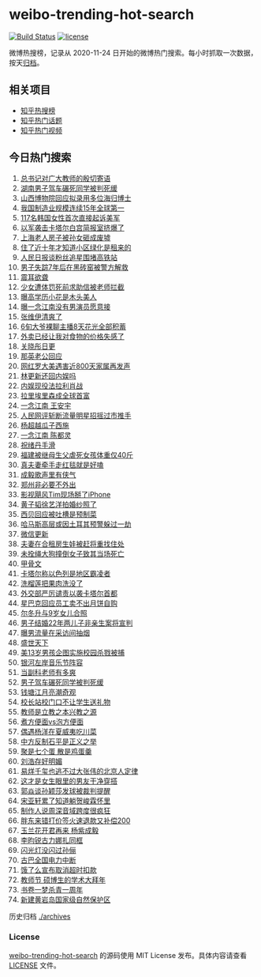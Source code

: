 # weibo-trending-hot-search

[![Build Status](https://github.com/justjavac/weibo-trending-hot-search/workflows/ci/badge.svg?branch=master)](https://github.com/justjavac/weibo-trending-hot-search/actions)
[![license](https://img.shields.io/github/license/justjavac/weibo-trending-hot-search)](https://github.com/justjavac/weibo-trending-hot-search/blob/master/LICENSE)

微博热搜榜，记录从 2020-11-24 日开始的微博热门搜索。每小时抓取一次数据，按天[归档](./archives)。

## 相关项目

- [知乎热搜榜](https://github.com/justjavac/zhihu-trending-top-search)
- [知乎热门话题](https://github.com/justjavac/zhihu-trending-hot-questions)
- [知乎热门视频](https://github.com/justjavac/zhihu-trending-hot-video)

## 今日热门搜索

<!-- BEGIN -->
<!-- 最后更新时间 Thu Sep 11 2025 07:16:07 GMT+0800 (China Standard Time) -->

1. [总书记对广大教师的殷切寄语](https://s.weibo.com//weibo?q=%23%E6%80%BB%E4%B9%A6%E8%AE%B0%E5%AF%B9%E5%B9%BF%E5%A4%A7%E6%95%99%E5%B8%88%E7%9A%84%E6%AE%B7%E5%88%87%E5%AF%84%E8%AF%AD%23&Refer=new_time)
1. [湖南男子驾车碾死同学被判死缓](https://s.weibo.com//weibo?q=%23%E6%B9%96%E5%8D%97%E7%94%B7%E5%AD%90%E9%A9%BE%E8%BD%A6%E7%A2%BE%E6%AD%BB%E5%90%8C%E5%AD%A6%E8%A2%AB%E5%88%A4%E6%AD%BB%E7%BC%93%23&t=31&band_rank=41&Refer=top)
1. [山西博物院回应拟录用多位海归博士](https://s.weibo.com//weibo?q=%23%E5%B1%B1%E8%A5%BF%E5%8D%9A%E7%89%A9%E9%99%A2%E5%9B%9E%E5%BA%94%E6%8B%9F%E5%BD%95%E7%94%A8%E5%A4%9A%E4%BD%8D%E6%B5%B7%E5%BD%92%E5%8D%9A%E5%A3%AB%23&t=31&band_rank=34&Refer=top)
1. [我国制造业规模连续15年全球第一](https://s.weibo.com//weibo?q=%23%E6%88%91%E5%9B%BD%E5%88%B6%E9%80%A0%E4%B8%9A%E8%A7%84%E6%A8%A1%E8%BF%9E%E7%BB%AD15%E5%B9%B4%E5%85%A8%E7%90%83%E7%AC%AC%E4%B8%80%23&t=31&band_rank=3&Refer=top)
1. [117名韩国女性首次直接起诉美军](https://s.weibo.com//weibo?q=%23117%E5%90%8D%E9%9F%A9%E5%9B%BD%E5%A5%B3%E6%80%A7%E9%A6%96%E6%AC%A1%E7%9B%B4%E6%8E%A5%E8%B5%B7%E8%AF%89%E7%BE%8E%E5%86%9B%23&t=31&band_rank=32&Refer=top)
1. [以军袭击卡塔尔白宫简报室挤爆了](https://s.weibo.com//weibo?q=%23%E4%BB%A5%E5%86%9B%E8%A2%AD%E5%87%BB%E5%8D%A1%E5%A1%94%E5%B0%94%E7%99%BD%E5%AE%AB%E7%AE%80%E6%8A%A5%E5%AE%A4%E6%8C%A4%E7%88%86%E4%BA%86%23&t=31&band_rank=38&Refer=top)
1. [上海老人房子被孙女砸成废墟](https://s.weibo.com//weibo?q=%E4%B8%8A%E6%B5%B7%E8%80%81%E4%BA%BA%E6%88%BF%E5%AD%90%E8%A2%AB%E5%AD%99%E5%A5%B3%E7%A0%B8%E6%88%90%E5%BA%9F%E5%A2%9F&t=31&band_rank=6&Refer=top)
1. [住了近十年才知道小区绿化是租来的](https://s.weibo.com//weibo?q=%23%E4%BD%8F%E4%BA%86%E8%BF%91%E5%8D%81%E5%B9%B4%E6%89%8D%E7%9F%A5%E9%81%93%E5%B0%8F%E5%8C%BA%E7%BB%BF%E5%8C%96%E6%98%AF%E7%A7%9F%E6%9D%A5%E7%9A%84%23&t=31&band_rank=38&Refer=top)
1. [人民日报谈粉丝追星围堵高铁站](https://s.weibo.com//weibo?q=%23%E4%BA%BA%E6%B0%91%E6%97%A5%E6%8A%A5%E8%B0%88%E7%B2%89%E4%B8%9D%E8%BF%BD%E6%98%9F%E5%9B%B4%E5%A0%B5%E9%AB%98%E9%93%81%E7%AB%99%23&t=31&band_rank=2&Refer=top)
1. [男子失踪7年后在黑砖窑被警方解救](https://s.weibo.com//weibo?q=%23%E7%94%B7%E5%AD%90%E5%A4%B1%E8%B8%AA7%E5%B9%B4%E5%90%8E%E5%9C%A8%E9%BB%91%E7%A0%96%E7%AA%91%E8%A2%AB%E8%AD%A6%E6%96%B9%E8%A7%A3%E6%95%91%23&t=31&band_rank=38&Refer=top)
1. [震耳欲聋](https://s.weibo.com//weibo?q=%E9%9C%87%E8%80%B3%E6%AC%B2%E8%81%8B&t=31&band_rank=5&Refer=top)
1. [少女遭体罚死前求助信被老师拦截](https://s.weibo.com//weibo?q=%23%E5%B0%91%E5%A5%B3%E9%81%AD%E4%BD%93%E7%BD%9A%E6%AD%BB%E5%89%8D%E6%B1%82%E5%8A%A9%E4%BF%A1%E8%A2%AB%E8%80%81%E5%B8%88%E6%8B%A6%E6%88%AA%23&t=31&band_rank=12&Refer=top)
1. [曝高学历小花是木头美人](https://s.weibo.com//weibo?q=%23%E6%9B%9D%E9%AB%98%E5%AD%A6%E5%8E%86%E5%B0%8F%E8%8A%B1%E6%98%AF%E6%9C%A8%E5%A4%B4%E7%BE%8E%E4%BA%BA%23&t=31&band_rank=16&Refer=top)
1. [曝一念江南没有男演员愿意接](https://s.weibo.com//weibo?q=%23%E6%9B%9D%E4%B8%80%E5%BF%B5%E6%B1%9F%E5%8D%97%E6%B2%A1%E6%9C%89%E7%94%B7%E6%BC%94%E5%91%98%E6%84%BF%E6%84%8F%E6%8E%A5%23&t=31&band_rank=11&Refer=top)
1. [张维伊清爽了](https://s.weibo.com//weibo?q=%23%E5%BC%A0%E7%BB%B4%E4%BC%8A%E6%B8%85%E7%88%BD%E4%BA%86%23&t=31&band_rank=17&Refer=top)
1. [6旬大爷裸聊主播8天花光全部积蓄](https://s.weibo.com//weibo?q=%236%E6%97%AC%E5%A4%A7%E7%88%B7%E8%A3%B8%E8%81%8A%E4%B8%BB%E6%92%AD8%E5%A4%A9%E8%8A%B1%E5%85%89%E5%85%A8%E9%83%A8%E7%A7%AF%E8%93%84%23&t=31&band_rank=19&Refer=top)
1. [外卖已经让我对食物的价格失感了](https://s.weibo.com//weibo?q=%23%E5%A4%96%E5%8D%96%E5%B7%B2%E7%BB%8F%E8%AE%A9%E6%88%91%E5%AF%B9%E9%A3%9F%E7%89%A9%E7%9A%84%E4%BB%B7%E6%A0%BC%E5%A4%B1%E6%84%9F%E4%BA%86%23&t=31&band_rank=33&Refer=top)
1. [关晓彤日更](https://s.weibo.com//weibo?q=%23%E5%85%B3%E6%99%93%E5%BD%A4%E6%97%A5%E6%9B%B4%23&t=31&band_rank=21&Refer=top)
1. [那英老公回应](https://s.weibo.com//weibo?q=%23%E9%82%A3%E8%8B%B1%E8%80%81%E5%85%AC%E5%9B%9E%E5%BA%94%23&t=31&band_rank=18&Refer=top)
1. [网红罗大美遇害近800天家属再发声](https://s.weibo.com//weibo?q=%23%E7%BD%91%E7%BA%A2%E7%BD%97%E5%A4%A7%E7%BE%8E%E9%81%87%E5%AE%B3%E8%BF%91800%E5%A4%A9%E5%AE%B6%E5%B1%9E%E5%86%8D%E5%8F%91%E5%A3%B0%23&t=31&band_rank=48&Refer=top)
1. [林更新还回内娱吗](https://s.weibo.com//weibo?q=%E6%9E%97%E6%9B%B4%E6%96%B0%E8%BF%98%E5%9B%9E%E5%86%85%E5%A8%B1%E5%90%97&t=31&band_rank=22&Refer=top)
1. [内娱现役法拉利肖战](https://s.weibo.com//weibo?q=%E5%86%85%E5%A8%B1%E7%8E%B0%E5%BD%B9%E6%B3%95%E6%8B%89%E5%88%A9%E8%82%96%E6%88%98&t=31&band_rank=31&Refer=top)
1. [拉里埃里森成全球首富](https://s.weibo.com//weibo?q=%23%E6%8B%89%E9%87%8C%E5%9F%83%E9%87%8C%E6%A3%AE%E6%88%90%E5%85%A8%E7%90%83%E9%A6%96%E5%AF%8C%23&t=31&band_rank=4&Refer=top)
1. [一念江南 王安宇](https://s.weibo.com//weibo?q=%E4%B8%80%E5%BF%B5%E6%B1%9F%E5%8D%97%20%E7%8E%8B%E5%AE%89%E5%AE%87&t=31&band_rank=17&Refer=top)
1. [人民网评斩断流量明星招摇过市推手](https://s.weibo.com//weibo?q=%23%E4%BA%BA%E6%B0%91%E7%BD%91%E8%AF%84%E6%96%A9%E6%96%AD%E6%B5%81%E9%87%8F%E6%98%8E%E6%98%9F%E6%8B%9B%E6%91%87%E8%BF%87%E5%B8%82%E6%8E%A8%E6%89%8B%23&t=31&band_rank=24&Refer=top)
1. [杨超越瓜子西施](https://s.weibo.com//weibo?q=%E6%9D%A8%E8%B6%85%E8%B6%8A%E7%93%9C%E5%AD%90%E8%A5%BF%E6%96%BD&t=31&band_rank=10&Refer=top)
1. [一念江南 陈都灵](https://s.weibo.com//weibo?q=%E4%B8%80%E5%BF%B5%E6%B1%9F%E5%8D%97%20%E9%99%88%E9%83%BD%E7%81%B5&t=31&band_rank=13&Refer=top)
1. [祝绪丹手滑](https://s.weibo.com//weibo?q=%23%E7%A5%9D%E7%BB%AA%E4%B8%B9%E6%89%8B%E6%BB%91%23&t=31&band_rank=14&Refer=top)
1. [福建被继母生父虐死女孩体重仅40斤](https://s.weibo.com//weibo?q=%23%E7%A6%8F%E5%BB%BA%E8%A2%AB%E7%BB%A7%E6%AF%8D%E7%94%9F%E7%88%B6%E8%99%90%E6%AD%BB%E5%A5%B3%E5%AD%A9%E4%BD%93%E9%87%8D%E4%BB%8540%E6%96%A4%23&t=31&band_rank=35&Refer=top)
1. [真夫妻牵手走红毯就是好嗑](https://s.weibo.com//weibo?q=%E7%9C%9F%E5%A4%AB%E5%A6%BB%E7%89%B5%E6%89%8B%E8%B5%B0%E7%BA%A2%E6%AF%AF%E5%B0%B1%E6%98%AF%E5%A5%BD%E5%97%91&t=31&band_rank=50&Refer=top)
1. [成毅歌声里有侠气](https://s.weibo.com//weibo?q=%23%E6%88%90%E6%AF%85%E6%AD%8C%E5%A3%B0%E9%87%8C%E6%9C%89%E4%BE%A0%E6%B0%94%23&t=31&band_rank=50&Refer=top)
1. [郑州非必要不外出](https://s.weibo.com//weibo?q=%23%E9%83%91%E5%B7%9E%E9%9D%9E%E5%BF%85%E8%A6%81%E4%B8%8D%E5%A4%96%E5%87%BA%23&t=31&band_rank=45&Refer=top)
1. [影视飓风Tim现场掰了iPhone](https://s.weibo.com//weibo?q=%E5%BD%B1%E8%A7%86%E9%A3%93%E9%A3%8ETim%E7%8E%B0%E5%9C%BA%E6%8E%B0%E4%BA%86iPhone&t=31&band_rank=7&Refer=top)
1. [黄子韬徐艺洋拍婚纱照了](https://s.weibo.com//weibo?q=%23%E9%BB%84%E5%AD%90%E9%9F%AC%E5%BE%90%E8%89%BA%E6%B4%8B%E6%8B%8D%E5%A9%9A%E7%BA%B1%E7%85%A7%E4%BA%86%23&t=31&band_rank=15&Refer=top)
1. [西贝回应被吐槽是预制菜](https://s.weibo.com//weibo?q=%23%E8%A5%BF%E8%B4%9D%E5%9B%9E%E5%BA%94%E8%A2%AB%E5%90%90%E6%A7%BD%E6%98%AF%E9%A2%84%E5%88%B6%E8%8F%9C%23&t=31&band_rank=9&Refer=top)
1. [哈马斯高层或因土耳其预警躲过一劫](https://s.weibo.com//weibo?q=%23%E5%93%88%E9%A9%AC%E6%96%AF%E9%AB%98%E5%B1%82%E6%88%96%E5%9B%A0%E5%9C%9F%E8%80%B3%E5%85%B6%E9%A2%84%E8%AD%A6%E8%BA%B2%E8%BF%87%E4%B8%80%E5%8A%AB%23&t=31&band_rank=37&Refer=top)
1. [微信更新](https://s.weibo.com//weibo?q=%E5%BE%AE%E4%BF%A1%E6%9B%B4%E6%96%B0&t=31&band_rank=1&Refer=top)
1. [夫妻在合租房生娃被赶将重找住处](https://s.weibo.com//weibo?q=%23%E5%A4%AB%E5%A6%BB%E5%9C%A8%E5%90%88%E7%A7%9F%E6%88%BF%E7%94%9F%E5%A8%83%E8%A2%AB%E8%B5%B6%E5%B0%86%E9%87%8D%E6%89%BE%E4%BD%8F%E5%A4%84%23&t=31&band_rank=44&Refer=top)
1. [未拴绳大狗撞倒女子致其当场死亡](https://s.weibo.com//weibo?q=%23%E6%9C%AA%E6%8B%B4%E7%BB%B3%E5%A4%A7%E7%8B%97%E6%92%9E%E5%80%92%E5%A5%B3%E5%AD%90%E8%87%B4%E5%85%B6%E5%BD%93%E5%9C%BA%E6%AD%BB%E4%BA%A1%23&t=31&band_rank=37&Refer=top)
1. [甲骨文](https://s.weibo.com//weibo?q=%E7%94%B2%E9%AA%A8%E6%96%87&t=31&band_rank=25&Refer=top)
1. [卡塔尔称以色列是地区霸凌者](https://s.weibo.com//weibo?q=%E5%8D%A1%E5%A1%94%E5%B0%94%E7%A7%B0%E4%BB%A5%E8%89%B2%E5%88%97%E6%98%AF%E5%9C%B0%E5%8C%BA%E9%9C%B8%E5%87%8C%E8%80%85&t=31&band_rank=33&Refer=top)
1. [洗榴莲把果肉洗没了](https://s.weibo.com//weibo?q=%E6%B4%97%E6%A6%B4%E8%8E%B2%E6%8A%8A%E6%9E%9C%E8%82%89%E6%B4%97%E6%B2%A1%E4%BA%86&t=31&band_rank=46&Refer=top)
1. [外交部严厉谴责以袭卡塔尔首都](https://s.weibo.com//weibo?q=%23%E5%A4%96%E4%BA%A4%E9%83%A8%E4%B8%A5%E5%8E%89%E8%B0%B4%E8%B4%A3%E4%BB%A5%E8%A2%AD%E5%8D%A1%E5%A1%94%E5%B0%94%E9%A6%96%E9%83%BD%23&t=31&band_rank=26&Refer=top)
1. [星巴克回应员工卖不出月饼自购](https://s.weibo.com//weibo?q=%23%E6%98%9F%E5%B7%B4%E5%85%8B%E5%9B%9E%E5%BA%94%E5%91%98%E5%B7%A5%E5%8D%96%E4%B8%8D%E5%87%BA%E6%9C%88%E9%A5%BC%E8%87%AA%E8%B4%AD%23&t=31&band_rank=36&Refer=top)
1. [尔冬升与9岁女儿合照](https://s.weibo.com//weibo?q=%23%E5%B0%94%E5%86%AC%E5%8D%87%E4%B8%8E9%E5%B2%81%E5%A5%B3%E5%84%BF%E5%90%88%E7%85%A7%23&t=31&band_rank=42&Refer=top)
1. [男子结婚22年两儿子非亲生案将宣判](https://s.weibo.com//weibo?q=%23%E7%94%B7%E5%AD%90%E7%BB%93%E5%A9%9A22%E5%B9%B4%E4%B8%A4%E5%84%BF%E5%AD%90%E9%9D%9E%E4%BA%B2%E7%94%9F%E6%A1%88%E5%B0%86%E5%AE%A3%E5%88%A4%23&t=31&band_rank=36&Refer=top)
1. [曝男流量在采访间抽烟](https://s.weibo.com//weibo?q=%23%E6%9B%9D%E7%94%B7%E6%B5%81%E9%87%8F%E5%9C%A8%E9%87%87%E8%AE%BF%E9%97%B4%E6%8A%BD%E7%83%9F%23&t=31&band_rank=43&Refer=top)
1. [盛世天下](https://s.weibo.com//weibo?q=%E7%9B%9B%E4%B8%96%E5%A4%A9%E4%B8%8B&t=31&band_rank=8&Refer=top)
1. [美13岁男孩企图实施校园杀戮被捕](https://s.weibo.com//weibo?q=%23%E7%BE%8E13%E5%B2%81%E7%94%B7%E5%AD%A9%E4%BC%81%E5%9B%BE%E5%AE%9E%E6%96%BD%E6%A0%A1%E5%9B%AD%E6%9D%80%E6%88%AE%E8%A2%AB%E6%8D%95%23&t=31&band_rank=27&Refer=top)
1. [银河左岸音乐节阵容](https://s.weibo.com//weibo?q=%E9%93%B6%E6%B2%B3%E5%B7%A6%E5%B2%B8%E9%9F%B3%E4%B9%90%E8%8A%82%E9%98%B5%E5%AE%B9&t=31&band_rank=27&Refer=top)
1. [当副科老师有多爽](https://s.weibo.com//weibo?q=%E5%BD%93%E5%89%AF%E7%A7%91%E8%80%81%E5%B8%88%E6%9C%89%E5%A4%9A%E7%88%BD&t=31&band_rank=50&Refer=top)
1. [男子驾车碾死同学被判死缓](https://s.weibo.com//weibo?q=%23%E7%94%B7%E5%AD%90%E9%A9%BE%E8%BD%A6%E7%A2%BE%E6%AD%BB%E5%90%8C%E5%AD%A6%E8%A2%AB%E5%88%A4%E6%AD%BB%E7%BC%93%23&t=31&band_rank=10&Refer=top)
1. [钱塘江月亮潮奇观](https://s.weibo.com//weibo?q=%23%E9%92%B1%E5%A1%98%E6%B1%9F%E6%9C%88%E4%BA%AE%E6%BD%AE%E5%A5%87%E8%A7%82%23&t=31&band_rank=44&Refer=top)
1. [校长站校门口不让学生送礼物](https://s.weibo.com//weibo?q=%23%E6%A0%A1%E9%95%BF%E7%AB%99%E6%A0%A1%E9%97%A8%E5%8F%A3%E4%B8%8D%E8%AE%A9%E5%AD%A6%E7%94%9F%E9%80%81%E7%A4%BC%E7%89%A9%23&t=31&band_rank=28&Refer=top)
1. [教师是立教之本兴教之源](https://s.weibo.com//weibo?q=%23%E6%95%99%E5%B8%88%E6%98%AF%E7%AB%8B%E6%95%99%E4%B9%8B%E6%9C%AC%E5%85%B4%E6%95%99%E4%B9%8B%E6%BA%90%23&Refer=new_time)
1. [煮方便面vs泡方便面](https://s.weibo.com//weibo?q=%E7%85%AE%E6%96%B9%E4%BE%BF%E9%9D%A2vs%E6%B3%A1%E6%96%B9%E4%BE%BF%E9%9D%A2&t=31&band_rank=32&Refer=top)
1. [偶遇杨洋在夏威夷吃川菜](https://s.weibo.com//weibo?q=%23%E5%81%B6%E9%81%87%E6%9D%A8%E6%B4%8B%E5%9C%A8%E5%A4%8F%E5%A8%81%E5%A4%B7%E5%90%83%E5%B7%9D%E8%8F%9C%23&t=31&band_rank=34&Refer=top)
1. [中方反制石平是正义之举](https://s.weibo.com//weibo?q=%23%E4%B8%AD%E6%96%B9%E5%8F%8D%E5%88%B6%E7%9F%B3%E5%B9%B3%E6%98%AF%E6%AD%A3%E4%B9%89%E4%B9%8B%E4%B8%BE%23&t=31&band_rank=10&Refer=top)
1. [聚是七个蛋 散是鸡蛋羹](https://s.weibo.com//weibo?q=%E8%81%9A%E6%98%AF%E4%B8%83%E4%B8%AA%E8%9B%8B%20%E6%95%A3%E6%98%AF%E9%B8%A1%E8%9B%8B%E7%BE%B9&t=31&band_rank=20&Refer=top)
1. [刘浩存好明媚](https://s.weibo.com//weibo?q=%23%E5%88%98%E6%B5%A9%E5%AD%98%E5%A5%BD%E6%98%8E%E5%AA%9A%23&t=31&band_rank=23&Refer=top)
1. [易烊千玺也逃不过大张伟的北京人定律](https://s.weibo.com//weibo?q=%E6%98%93%E7%83%8A%E5%8D%83%E7%8E%BA%E4%B9%9F%E9%80%83%E4%B8%8D%E8%BF%87%E5%A4%A7%E5%BC%A0%E4%BC%9F%E7%9A%84%E5%8C%97%E4%BA%AC%E4%BA%BA%E5%AE%9A%E5%BE%8B&t=31&band_rank=39&Refer=top)
1. [这才是女生眼里的男友干净穿搭](https://s.weibo.com//weibo?q=%E8%BF%99%E6%89%8D%E6%98%AF%E5%A5%B3%E7%94%9F%E7%9C%BC%E9%87%8C%E7%9A%84%E7%94%B7%E5%8F%8B%E5%B9%B2%E5%87%80%E7%A9%BF%E6%90%AD&t=31&band_rank=40&Refer=top)
1. [郭焱谈孙颖莎发球被裁判提醒](https://s.weibo.com//weibo?q=%23%E9%83%AD%E7%84%B1%E8%B0%88%E5%AD%99%E9%A2%96%E8%8E%8E%E5%8F%91%E7%90%83%E8%A2%AB%E8%A3%81%E5%88%A4%E6%8F%90%E9%86%92%23&t=31&band_rank=49&Refer=top)
1. [宋亚轩累了知道躺贺峻霖怀里](https://s.weibo.com//weibo?q=%E5%AE%8B%E4%BA%9A%E8%BD%A9%E7%B4%AF%E4%BA%86%E7%9F%A5%E9%81%93%E8%BA%BA%E8%B4%BA%E5%B3%BB%E9%9C%96%E6%80%80%E9%87%8C&t=31&band_rank=29&Refer=top)
1. [制作人说周深音域跨度很疯狂](https://s.weibo.com//weibo?q=%E5%88%B6%E4%BD%9C%E4%BA%BA%E8%AF%B4%E5%91%A8%E6%B7%B1%E9%9F%B3%E5%9F%9F%E8%B7%A8%E5%BA%A6%E5%BE%88%E7%96%AF%E7%8B%82&t=31&band_rank=50&Refer=top)
1. [胖东来错打价签火速退款又补偿200](https://s.weibo.com//weibo?q=%23%E8%83%96%E4%B8%9C%E6%9D%A5%E9%94%99%E6%89%93%E4%BB%B7%E7%AD%BE%E7%81%AB%E9%80%9F%E9%80%80%E6%AC%BE%E5%8F%88%E8%A1%A5%E5%81%BF200%23&t=31&band_rank=26&Refer=top)
1. [玉兰花开君再来 杨紫成毅](https://s.weibo.com//weibo?q=%E7%8E%89%E5%85%B0%E8%8A%B1%E5%BC%80%E5%90%9B%E5%86%8D%E6%9D%A5%20%E6%9D%A8%E7%B4%AB%E6%88%90%E6%AF%85&t=31&band_rank=46&Refer=top)
1. [李昀锐古力娜扎同框](https://s.weibo.com//weibo?q=%23%E6%9D%8E%E6%98%80%E9%94%90%E5%8F%A4%E5%8A%9B%E5%A8%9C%E6%89%8E%E5%90%8C%E6%A1%86%23&t=31&band_rank=28&Refer=top)
1. [闪光灯没闪过孙俪](https://s.weibo.com//weibo?q=%E9%97%AA%E5%85%89%E7%81%AF%E6%B2%A1%E9%97%AA%E8%BF%87%E5%AD%99%E4%BF%AA&t=31&band_rank=30&Refer=top)
1. [古巴全国电力中断](https://s.weibo.com//weibo?q=%23%E5%8F%A4%E5%B7%B4%E5%85%A8%E5%9B%BD%E7%94%B5%E5%8A%9B%E4%B8%AD%E6%96%AD%23&t=31&band_rank=36&Refer=top)
1. [饿了么宣布取消超时扣款](https://s.weibo.com//weibo?q=%23%E9%A5%BF%E4%BA%86%E4%B9%88%E5%AE%A3%E5%B8%83%E5%8F%96%E6%B6%88%E8%B6%85%E6%97%B6%E6%89%A3%E6%AC%BE%23&t=31&band_rank=39&Refer=top)
1. [教师节 硕博生的学术大拜年](https://s.weibo.com//weibo?q=%E6%95%99%E5%B8%88%E8%8A%82%20%E7%A1%95%E5%8D%9A%E7%94%9F%E7%9A%84%E5%AD%A6%E6%9C%AF%E5%A4%A7%E6%8B%9C%E5%B9%B4&t=31&band_rank=43&Refer=top)
1. [书卷一梦杀青一周年](https://s.weibo.com//weibo?q=%E4%B9%A6%E5%8D%B7%E4%B8%80%E6%A2%A6%E6%9D%80%E9%9D%92%E4%B8%80%E5%91%A8%E5%B9%B4&t=31&band_rank=47&Refer=top)
1. [新建黄岩岛国家级自然保护区](https://s.weibo.com//weibo?q=%23%E6%96%B0%E5%BB%BA%E9%BB%84%E5%B2%A9%E5%B2%9B%E5%9B%BD%E5%AE%B6%E7%BA%A7%E8%87%AA%E7%84%B6%E4%BF%9D%E6%8A%A4%E5%8C%BA%23&t=31&band_rank=50&Refer=top)

<!-- END -->

历史归档 [./archives](./archives)

### License

[weibo-trending-hot-search](https://github.com/justjavac/weibo-trending-hot-search) 的源码使用 MIT License
发布。具体内容请查看 [LICENSE](./LICENSE) 文件。
